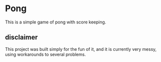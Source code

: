 # Pong
This is a simple game of pong with score keeping.

## disclaimer
This project was built simply for the fun of it, and it is currently very messy, using workarounds to several problems.